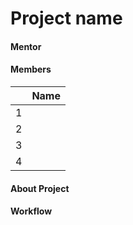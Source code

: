 # Project name
#### Mentor

> 

#### Members

||Name|
|-|-|
|1||
|2||
|3||
|4||

#### About Project 


#### Workflow

